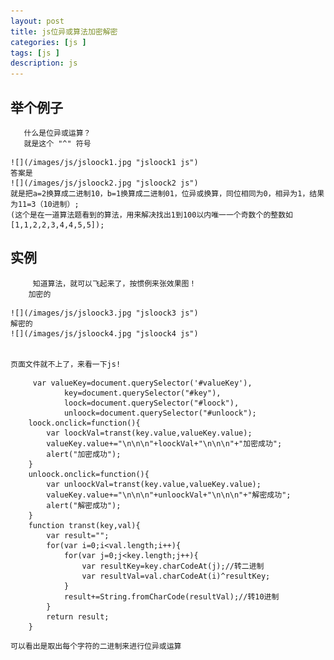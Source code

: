 ```yaml
---
layout: post
title: js位异或算法加密解密
categories: [js ]
tags: [js ]
description: js
---
```


 ## 举个例子
 ```
    什么是位异或运算？
    就是这个 "^" 符号
```
    ![](/images/js/jsloock1.jpg "jsloock1 js")
    答案是
    ![](/images/js/jsloock2.jpg "jsloock2 js")
    就是把a=2换算成二进制10，b=1换算成二进制01，位异或换算，同位相同为0，相异为1，结果为11=3（10进制）;
    (这个是在一道算法题看到的算法，用来解决找出1到100以内唯一一个奇数个的整数如[1,1,2,2,3,4,4,5,5]);
 

 ## 实例
```
     知道算法，就可以飞起来了，按惯例来张效果图！
    加密的
```
    ![](/images/js/jsloock3.jpg "jsloock3 js")
    解密的
    ![](/images/js/jsloock4.jpg "jsloock4 js")

 
    页面文件就不上了，来看一下js!

```
     var valueKey=document.querySelector('#valueKey'),
            key=document.querySelector("#key"),
            loock=document.querySelector("#loock"),
            unloock=document.querySelector("#unloock");
    loock.onclick=function(){
        var loockVal=transt(key.value,valueKey.value);
        valueKey.value+="\n\n\n"+loockVal+"\n\n\n"+"加密成功";
        alert("加密成功");
    }
    unloock.onclick=function(){
        var unloockVal=transt(key.value,valueKey.value);
        valueKey.value+="\n\n\n"+unloockVal+"\n\n\n"+"解密成功";
        alert("解密成功");
    }
    function transt(key,val){
        var result="";
        for(var i=0;i<val.length;i++){
            for(var j=0;j<key.length;j++){
                var resultKey=key.charCodeAt(j);//转二进制
                var resultVal=val.charCodeAt(i)^resultKey;
            }
            result+=String.fromCharCode(resultVal);//转10进制
        }
        return result;
    }
```
    可以看出是取出每个字符的二进制来进行位异或运算
  
